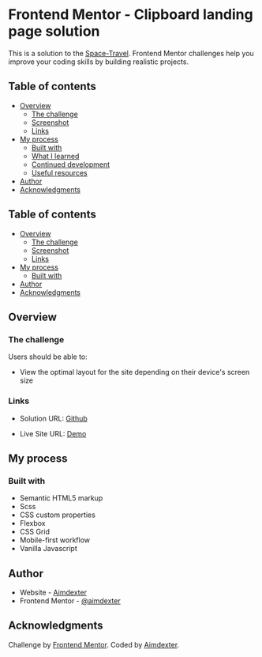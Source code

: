 # Frontend Mentor - Clipboard landing page solution

This is a solution to the [Space-Travel](https://www.frontendmentor.io/challenges/space-tourism-multipage-website-gRWj1URZ3/hub/space-tourism-multipage-website-vn33VyCjF). Frontend Mentor challenges help you improve your coding skills by building realistic projects. 

## Table of contents

- [Overview](#overview)
  - [The challenge](#the-challenge)
  - [Screenshot](#screenshot)
  - [Links](#links)
- [My process](#my-process)
  - [Built with](#built-with)
  - [What I learned](#what-i-learned)
  - [Continued development](#continued-development)
  - [Useful resources](#useful-resources)
- [Author](#author)
- [Acknowledgments](#acknowledgments)

## Table of contents

- [Overview](#overview)
  - [The challenge](#the-challenge)
  - [Screenshot](#screenshot)
  - [Links](#links)
- [My process](#my-process)
  - [Built with](#built-with)
- [Author](#author)
- [Acknowledgments](#acknowledgments)


## Overview

### The challenge

Users should be able to:

- View the optimal layout for the site depending on their device's screen size

### Links

- Solution URL: [Github](https://github.com/aimdexter/Space-Travel)

- Live Site URL: [Demo](https://aimdexter.github.io/Space-Travel/)

## My process

### Built with

- Semantic HTML5 markup
- Scss
- CSS custom properties
- Flexbox
- CSS Grid
- Mobile-first workflow
- Vanilla Javascript

## Author

- Website - [Aimdexter](https://github.com/aimdexter)
- Frontend Mentor - [@aimdexter](https://www.frontendmentor.io/profile/aimdexter)

## Acknowledgments
Challenge by <a href="https://www.frontendmentor.io?ref=challenge" target="_blank">Frontend Mentor</a>.
Coded by <a href="https://github.com/aimdexter">Aimdexter</a>.